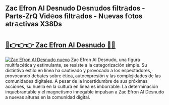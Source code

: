 ## Zac Efron Al Desnudo D𝚎sn𝚞dos filtr𝚊dos - Parts-ZrQ Vid𝚎os filtr𝚊dos - N𝚞evas f𝚘tos atr𝚊ctivas X38Ds

# <h2><a href="http://mb4n73.tromn.icu/?c=Zac+Efron+Al+Desnudo">🔗👉👉👉 Zac Efron Al Desnudo 🔗🔗</a></h2>

[![Zac Efron Al Desnudo nuevo](https://i.imgur.com/pEAQMta.gif)](http://mb4n73.tromn.icu/?c=Zac+Efron+Al+Desnudo)
Zac Efron Al Desnudo, una figura multifacética y estimulante, se resiste a la categorización simple. Su distintivo estilo en línea ha cautivado y provocado a los espectadores, provocando debates sobre ética, autoexpresión y las complejidades de las comunidades digitales. A pesar de la incertidumbre de sus próximas acciones, su huella en la cultura en línea es imborrable. La determinación inquebrantable y el magnetismo innegable impulsan a Zac Efron Al Desnudo a nuevas alturas en la comunidad digital.
